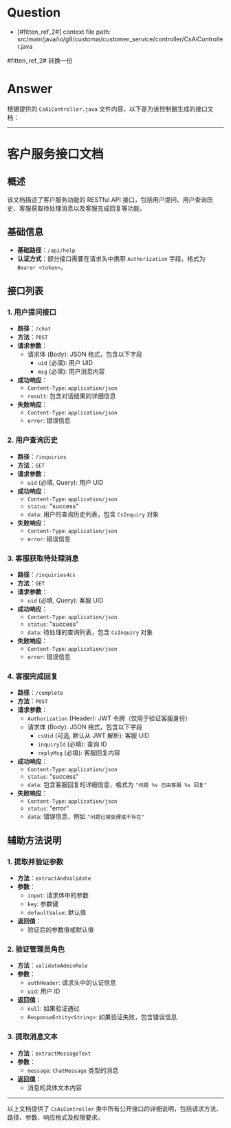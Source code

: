 # Question

- [#fitten_ref_2#] context file path: src/main/java/io/g8/customai/customer_service/controller/CsAiController.java

#fitten_ref_2# 转换一份

# Answer

根据提供的 `CsAiController.java` 文件内容，以下是为该控制器生成的接口文档：

---

# 客户服务接口文档

## 概述
该文档描述了客户服务功能的 RESTful API 接口，包括用户提问、用户查询历史、客服获取待处理消息以及客服完成回复等功能。

## 基础信息
- **基础路径**：`/api/help`
- **认证方式**：部分接口需要在请求头中携带 `Authorization` 字段，格式为 `Bearer <token>`。

## 接口列表

### 1. 用户提问接口
- **路径**：`/chat`
- **方法**：`POST`
- **请求参数**：
  - 请求体 (Body): JSON 格式，包含以下字段
    - `uid` (必填): 用户 UID
    - `msg` (必填): 用户消息内容
- **成功响应**：
  - `Content-Type`: `application/json`
  - `result`: 包含对话结果的详细信息
- **失败响应**：
  - `Content-Type`: `application/json`
  - `error`: 错误信息

### 2. 用户查询历史
- **路径**：`/inquiries`
- **方法**：`GET`
- **请求参数**：
  - `uid` (必填, Query): 用户 UID
- **成功响应**：
  - `Content-Type`: `application/json`
  - `status`: "success"
  - `data`: 用户的查询历史列表，包含 `CsInquiry` 对象
- **失败响应**：
  - `Content-Type`: `application/json`
  - `error`: 错误信息

### 3. 客服获取待处理消息
- **路径**：`/inquiries4cs`
- **方法**：`GET`
- **请求参数**：
  - `uid` (必填, Query): 客服 UID
- **成功响应**：
  - `Content-Type`: `application/json`
  - `status`: "success"
  - `data`: 待处理的查询列表，包含 `CsInquiry` 对象
- **失败响应**：
  - `Content-Type`: `application/json`
  - `error`: 错误信息

### 4. 客服完成回复
- **路径**：`/complete`
- **方法**：`POST`
- **请求参数**：
  - `Authorization` (Header): JWT 令牌（仅用于验证客服身份）
  - 请求体 (Body): JSON 格式，包含以下字段
    - `csUid` (可选, 默认从 JWT 解析): 客服 UID
    - `inquiryId` (必填): 查询 ID
    - `replyMsg` (必填): 客服回复内容
- **成功响应**：
  - `Content-Type`: `application/json`
  - `status`: "success"
  - `data`: 包含客服回复的详细信息，格式为 `"问题 %s 已由客服 %s 回复"`
- **失败响应**：
  - `Content-Type`: `application/json`
  - `status`: "error"
  - `data`: 错误信息，例如 `"问题已被处理或不存在"`

## 辅助方法说明

### 1. 提取并验证参数
- **方法**：`extractAndValidate`
- **参数**：
  - `input`: 请求体中的参数
  - `key`: 参数键
  - `defaultValue`: 默认值
- **返回值**：
  - 验证后的参数值或默认值

### 2. 验证管理员角色
- **方法**：`validateAdminRole`
- **参数**：
  - `authHeader`: 请求头中的认证信息
  - `uid`: 用户 ID
- **返回值**：
  - `null`: 如果验证通过
  - `ResponseEntity<String>`: 如果验证失败，包含错误信息

### 3. 提取消息文本
- **方法**：`extractMessageText`
- **参数**：
  - `message`: `ChatMessage` 类型的消息
- **返回值**：
  - 消息的具体文本内容

---

以上文档提供了 `CsAiController` 类中所有公开接口的详细说明，包括请求方法、路径、参数、响应格式及权限要求。
